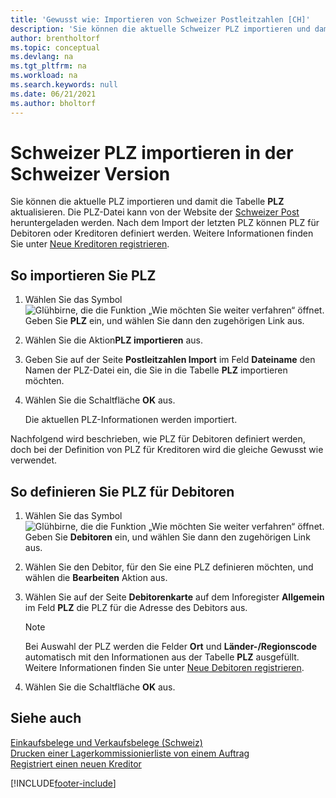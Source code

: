 ```yaml
---
title: 'Gewusst wie: Importieren von Schweizer Postleitzahlen [CH]'
description: 'Sie können die aktuelle Schweizer PLZ importieren und damit die Tabelle PLZ aktualisieren, um PLZ für Debitoren oder Kreditoren zu definieren.'
author: brentholtorf
ms.topic: conceptual
ms.devlang: na
ms.tgt_pltfrm: na
ms.workload: na
ms.search.keywords: null
ms.date: 06/21/2021
ms.author: bholtorf
---
```

# Schweizer PLZ importieren in der Schweizer Version
Sie können die aktuelle PLZ importieren und damit die Tabelle **PLZ** aktualisieren. Die PLZ-Datei kann von der Website der [Schweizer Post](https://go.microsoft.com/fwlink/?LinkId=150292) heruntergeladen werden. Nach dem Import der letzten PLZ können PLZ für Debitoren oder Kreditoren definiert werden. Weitere Informationen finden Sie unter [Neue Kreditoren registrieren](../../purchasing-how-register-new-vendors.md).  

## So importieren Sie PLZ  

1.  Wählen Sie das Symbol ![Glühbirne, die die Funktion „Wie möchten Sie weiter verfahren“ öffnet.](../../media/ui-search/search_small.png "Tell me-Funktion") Geben Sie **PLZ** ein, und wählen Sie dann den zugehörigen Link aus.  
2.  Wählen Sie die Aktion**PLZ importieren** aus.  
3.  Geben Sie auf der Seite **Postleitzahlen Import** im Feld **Dateiname** den Namen der PLZ-Datei ein, die Sie in die Tabelle **PLZ** importieren möchten.  
4.  Wählen Sie die Schaltfläche **OK** aus.  

    Die aktuellen PLZ-Informationen werden importiert.  

Nachfolgend wird beschrieben, wie PLZ für Debitoren definiert werden, doch bei der Definition von PLZ für Kreditoren wird die gleiche Gewusst wie verwendet.  

## So definieren Sie PLZ für Debitoren  

1.  Wählen Sie das Symbol ![Glühbirne, die die Funktion „Wie möchten Sie weiter verfahren“ öffnet.](../../media/ui-search/search_small.png "Tell me-Funktion") Geben Sie **Debitoren** ein, und wählen Sie dann den zugehörigen Link aus.  
2.  Wählen Sie den Debitor, für den Sie eine PLZ definieren möchten, und wählen die **Bearbeiten** Aktion aus.  
3.  Wählen Sie auf der Seite **Debitorenkarte** auf dem Inforegister **Allgemein** im Feld **PLZ** die PLZ für die Adresse des Debitors aus.  

    > [!NOTE]  
    >  Bei Auswahl der PLZ werden die Felder **Ort** und **Länder-/Regionscode** automatisch mit den Informationen aus der Tabelle **PLZ** ausgefüllt. Weitere Informationen finden Sie unter [Neue Debitoren registrieren](../../sales-how-register-new-customers.md).  

4.  Wählen Sie die Schaltfläche **OK** aus.  

## Siehe auch   
 [Einkaufsbelege und Verkaufsbelege (Schweiz)](swiss-purchase-documents-and-sales-documents.md)   
 [Drucken einer Lagerkommissionierliste von einem Auftrag](how-to-print-an-inventory-picking-list-from-a-sales-order.md)   
 [Registriert einen neuen Kreditor](../../purchasing-how-register-new-vendors.md)  


[!INCLUDE[footer-include](../../includes/footer-banner.md)]